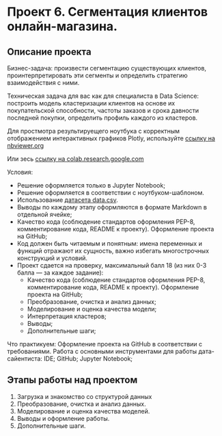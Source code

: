 # Проект 6. Сегментация клиентов онлайн-магазина.

## Описание проекта
Бизнес-задача: произвести сегментацию существующих клиентов, проинтерпретировать эти сегменты и определить стратегию взаимодействия с ними.

Техническая задача для вас как для специалиста в Data Science: построить модель кластеризации клиентов на основе их покупательской способности, частоты заказов и срока давности последней покупки, определить профиль каждого из кластеров.

Для простмотра результируещего ноутбука с корректным отображением интерактивных графиков Plotly, используйте [ссылку на nbviewer.org](https://nbviewer.org/github/askornyakov1977/SkillFactory-DST/blob/main/Project_6/PROJECT_6__%D0%A1%D0%B5%D0%B3%D0%BC%D0%B5%D0%BD%D1%82%D0%B0%D1%86%D0%B8%D1%8F_%D0%BA%D0%BB%D0%B8%D0%B5%D0%BD%D1%82%D0%BE%D0%B2_%D0%BE%D0%BD%D0%BB%D0%B0%D0%B9%D0%BD_%D0%BC%D0%B0%D0%B3%D0%B0%D0%B7%D0%B8%D0%BD%D0%B0.ipynb) 

Или зесь [ссылку на colab.research.google.com](https://colab.research.google.com/drive/1yV-AQWCY1_Hq28rQ411I469-YRYhGm2K?usp=sharing)

Условия:
- Решение оформляется только в Jupyter Notebook;
- Решение оформляется в соответствии с ноутбуком-шаблоном.
- Использование [датасета data.csv](https://github.com/askornyakov1977/SkillFactory-DST/blob/main/Project_6/data.csv).
- Выводы по каждому этапу оформляются в формате Markdown в отдельной ячейке;
- Качество кода (соблюдение стандартов оформления PEP-8, комментирование кода, README к проекту). Оформление проекта на GitHub;
- Код должен быть читаемым и понятным: имена переменных и функций отражают их сущность, важно избегать многострочных конструкций и условий.
- Проект сдается на проверку, максимальный балл 18 (из них 0-3 балла — за каждое задание):
    * Качество кода (соблюдение стандартов оформления PEP-8, комментирование кода, README к проекту). Оформление проекта на GitHub;
    * Преобразование, очистка и анализ данных;
    * Моделирование и оценка качества модели;
    * Интерпретация кластеров;
    * Выводы;
    * Дополнительные шаги;

Что практикуем:
Оформление проекта на GitHub в соответствии с требованиями. Работа с основными инструментами для работы дата-сайентиста: 
    IDE;
    GitHub;
    Jupyter Notebook;

## Этапы работы над проектом

1. Загрузка и знакомство со структурой данных
2. Преобразование, очистка и анализ данных.
3. Моделирование и оценка качества моделей.
4. Выводы и оформление работы.
5. Дополнительные шаги.